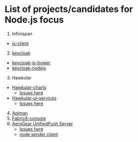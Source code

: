 # List of projects/candidates for Node.js focus

1. Infinispan
  * [js-client](https://github.com/infinispan/js-client)
2. [keycloak](https://github.com/keycloak/)
  * [keycloak-js-bower](https://github.com/keycloak/keycloak-js-bower)
  * [keycloak-nodejs](https://github.com/keycloak/keycloak-nodejs)
3. Hawkular
  * [Hawkular-charts](https://github.com/hawkular/hawkular-charts)
    * [Issues here](https://issues.jboss.org/browse/HAWKULAR-955?jql=project%20%3D%20HAWKULAR%20AND%20resolution%20%3D%20Unresolved%20AND%20text%20~%20%22hawkular-charts%22)
  * [Hawkular-ui-services](https://github.com/hawkular/hawkular-ui-services)
    * [Issues here](https://issues.jboss.org/issues/?jql=project%20%3D%20HAWKULAR%20AND%20resolution%20%3D%20Unresolved%20AND%20text%20~%20%22hawkular-ui-services%22)
4. [Apiman](https://github.com/apiman/apiman/tree/master/manager/ui/war)
5. [Fabric8-console](https://github.com/fabric8io/fabric8-console)
6. [AeroGear UnifiedPush Server](https://github.com/aerogear/aerogear-unifiedpush-server)
    * [Issues here](https://issues.jboss.org/browse/AGPUSH/)
    * [node sender client](https://www.npmjs.com/package/unifiedpush-node-sender)

